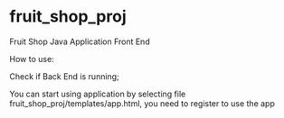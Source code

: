 # fruit_shop_proj

Fruit Shop Java Application Front End


How to use:

Check if Back End is running;

You can start using application by selecting file fruit_shop_proj/templates/app.html, you need to register to use the app
